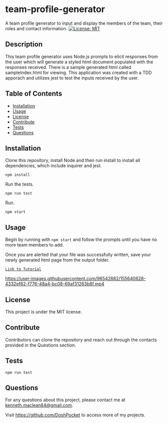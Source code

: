 # team-profile-generator
  A team profile generator to input and display the members of the team, their roles and contact information.
  [![License: MIT](https://img.shields.io/badge/License-MIT-yellow.svg)](https://opensource.org/licenses/MIT)

  ## Description 

  This team profile generator uses Node.js prompts to elicit responses from the user which will generate a styled html document populated with the responses received. There is a sample generated html called sampleIndex.html for viewing.
  This application was created with a TDD apporach and utilizes jest to test the inputs received by the user. 

  ## Table of Contents
  * [Installation](#installation)
  * [Usage](#usage)
  * [License](#license)
  * [Contribute](#contribute)
  * [Tests](#tests)
  * [Questions](#questions)
  
  ## Installation 

  Clone this repository, install Node and then run install to install all dependencies, which include inquirer and jest.

  `npm install`

  Run the tests.

  `npm run test`

  Run.

  `npm start`

  ## Usage 

  Begin by running with `npm start` and follow the prompts until you have no more team members to add. 
  
  Once you are alerted that your file was successfully written, save your newly generated html page from the output folder. 

  [`Link to Tutorial`](https://drive.google.com/file/d/1mtigeRhtylxAZRoQj4FCYAAfxWBC5eSB/view?usp=sharing)

  https://user-images.githubusercontent.com/96542882/155640628-4332ef62-f776-48a4-bc08-69af31263b8f.mp4

  ## License

  This project is under the MIT license.

  ## Contribute

  Contributors can clone the repository and reach out through the contacts provided in the Questions section.

  ## Tests
  
  `npm run test`

  ## Questions

  For any questions about this project, please contact me at kenneth.maclean84@gmail.com. 

  Visit https://github.com/DoshPocket to access more of my projects.


